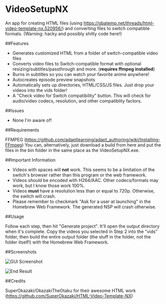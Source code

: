 # VideoSetupNX

An app for creating HTML files (using https://gbatemp.net/threads/html-video-template-nx.520956/) and converting files to switch compatible formats. (Warning: hacky and possibly shitty code here!)

##Features
- Generates customized HTML from a folder of switch-compatible video files
- Converts video files to Switch-compatible format with optional resizing/subtitles/passthrough and more. (**requires ffmpeg installed**)
- Burns in subtitles so you can watch your favorite anime anywhere!
- Autocreates episode preview snapshots
- Automatically sets up directories, HTML/CSS/JS files. Just drop your videos into the vids folder!
- A "Check video for Switch compatibility" button. This will check for audio/video codecs, resolution, and other compatiblity factors.

##Issues
- None I'm aware of!

##Requirements

FFMPEG (https://github.com/adaptlearning/adapt_authoring/wiki/Installing-FFmpeg)
You can, alternatively, just download a build from here and put the files in the bin folder in the same place as the VideoSetupNX.exe.

##Important Information
- Videos with spaces will **not** work. This seems to be a limitation of the switch's browser rather than this program or the web framework.
- Videos *should* be encoded with H264/AAC. Other codecs/formats may work, but I know those work 100%.
- Videos **must** have a resolution less than or equal to 720p. Otherwise, the switch will crash.
- Please remember to checkmark "Ask for a user at launching" in the Homebrew Web Framework. The generated NSP will crash otherwise.

##Usage

Follow each step, then hit "Generate project". It'll open the output directory when it's complete. Copy the videos you selected in Step 2 into the "vids" folder, then build the entire output folder (the stuff in the folder, not the folder itself!) with the Homebrew Web Framework.

##Screenshots

![GUI Screenshot](https://i.imgur.com/pv9VFmH.png)

![End Result](https://i.imgur.com/O7zpyQV.png)

##Credits

SuperOkazaki/OkazakiTheOtaku for their awesome HTML work (https://github.com/SuperOkazaki/HTML-Video-Template-NX)
